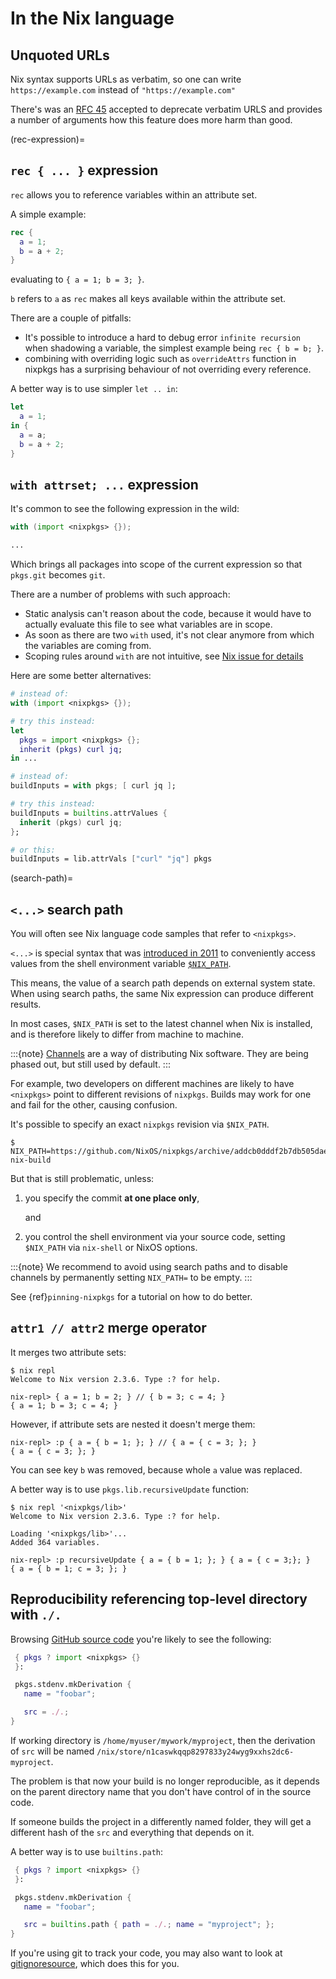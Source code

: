 # In the Nix language

## Unquoted URLs

Nix syntax supports URLs as verbatim, so one can write `https://example.com` instead of `"https://example.com"`

There's was an [RFC 45](https://github.com/NixOS/rfcs/pull/45) accepted to deprecate verbatim URLS and provides
a number of arguments how this feature does more harm than good.

(rec-expression)=
## `rec { ... }` expression

`rec` allows you to reference variables within an attribute set.

A simple example:

```nix
rec {
  a = 1;
  b = a + 2;
}
```

evaluating to `{ a = 1; b = 3; }`.

`b` refers to `a` as `rec` makes all keys available within the attribute set.

There are a couple of pitfalls:

- It's possible to introduce a hard to debug error `infinite recursion` when shadowing a variable,
  the simplest example being `rec { b = b; }`.
- combining with overriding logic such as `overrideAttrs` function in nixpkgs has a surprising behaviour
  of not overriding every reference.

A better way is to use simpler `let .. in`:

```nix
let
  a = 1;
in {
  a = a;
  b = a + 2;
}
```

## `with attrset; ...` expression

It's common to see the following expression in the wild:

```nix
with (import <nixpkgs> {});

...
```

Which brings all packages into scope of the current expression so that `pkgs.git` becomes `git`.

There are a number of problems with such approach:

- Static analysis can't reason about the code, because it would have to actually evaluate this file to see what
  variables are in scope.
- As soon as there are two `with` used, it's not clear anymore from which the variables are coming from.
- Scoping rules around `with` are not intuitive, see [Nix issue for details](https://github.com/NixOS/nix/issues/490)

Here are some better alternatives:

```nix
# instead of:
with (import <nixpkgs> {});

# try this instead:
let
  pkgs = import <nixpkgs> {};
  inherit (pkgs) curl jq;
in ...
```

```nix
# instead of:
buildInputs = with pkgs; [ curl jq ];

# try this instead:
buildInputs = builtins.attrValues {
  inherit (pkgs) curl jq;
};

# or this:
buildInputs = lib.attrVals ["curl" "jq"] pkgs
```

(search-path)=
## `<...>` search path

You will often see Nix language code samples that refer to `<nixpkgs>`.

`<...>` is special syntax that was [introduced in 2011][1ecc97b6bd] to conveniently access values from the shell environment variable [`$NIX_PATH`][NIX_PATH].

This means, the value of a search path depends on external system state.
When using search paths, the same Nix expression can produce different results.

In most cases, `$NIX_PATH` is set to the latest channel when Nix is installed, and is therefore likely to differ from machine to machine.

:::{note}
[Channels](https://nixos.wiki/wiki/Nix_channels) are a way of distributing Nix software.
They are being phased out, but still used by default.
:::

For example, two developers on different machines are likely to have `<nixpkgs>` point to different revisions of `nixpkgs`.
Builds may work for one and fail for the other, causing confusion.

It's possible to specify an exact `nixpkgs` revision via `$NIX_PATH`.

```shell-session
$ NIX_PATH=https://github.com/NixOS/nixpkgs/archive/addcb0dddf2b7db505dae5c38fceb691c7ed85f9.tar.gz nix-build
```

But that is still problematic, unless:

1. you specify the commit **at one place only**,

   and

2. you control the shell environment via your source code, setting `$NIX_PATH` via `nix-shell` or NixOS options.

:::{note}
We recommend to avoid using search paths and to disable channels by permanently setting `NIX_PATH=` to be empty.
:::

See {ref}`pinning-nixpkgs` for a tutorial on how to do better.

[1ecc97b6bd]: https://github.com/NixOS/nix/commit/1ecc97b6bdb27e56d832ca48cdafd3dbb5185a04
[NIX_PATH]: https://nixos.org/manual/nix/unstable/command-ref/env-common.html?highlight=nix_path#env-NIX_PATH

## `attr1 // attr2` merge operator

It merges two attribute sets:

```shell-session
$ nix repl
Welcome to Nix version 2.3.6. Type :? for help.

nix-repl> { a = 1; b = 2; } // { b = 3; c = 4; }
{ a = 1; b = 3; c = 4; }
```

However, if attribute sets are nested it doesn't merge them:

```
nix-repl> :p { a = { b = 1; }; } // { a = { c = 3; }; }
{ a = { c = 3; }; }
```

You can see key `b` was removed, because whole `a` value was replaced.

A better way is to use `pkgs.lib.recursiveUpdate` function:

```shell-session
$ nix repl '<nixpkgs/lib>'
Welcome to Nix version 2.3.6. Type :? for help.

Loading '<nixpkgs/lib>'...
Added 364 variables.

nix-repl> :p recursiveUpdate { a = { b = 1; }; } { a = { c = 3;}; }
{ a = { b = 1; c = 3; }; }
```

## Reproducibility referencing top-level directory with `./.`

Browsing [GitHub source code](https://github.com/search?l=nix&type=Code&q=mkDerivation)
you're likely to see the following:

```nix
 { pkgs ? import <nixpkgs> {}
 }:

 pkgs.stdenv.mkDerivation {
   name = "foobar";

   src = ./.;
}
```

If working directory is `/home/myuser/mywork/myproject`, then
the derivation of `src` will be named `/nix/store/n1caswkqqp8297833y24wyg9xxhs2dc6-myproject`.

The problem is that now your build is no longer reproducible,
as it depends on the parent directory name that you don't have
control of in the source code.

If someone builds the project in a differently named folder, they will get a different hash of the
`src` and everything that depends on it.

A better way is to use `builtins.path`:

```nix
 { pkgs ? import <nixpkgs> {}
 }:

 pkgs.stdenv.mkDerivation {
   name = "foobar";

   src = builtins.path { path = ./.; name = "myproject"; };
}
```

If you're using git to track your code,
you may also want to look at [gitignoresource](https://github.com/hercules-ci/gitignore.nix),
which does this for you.
